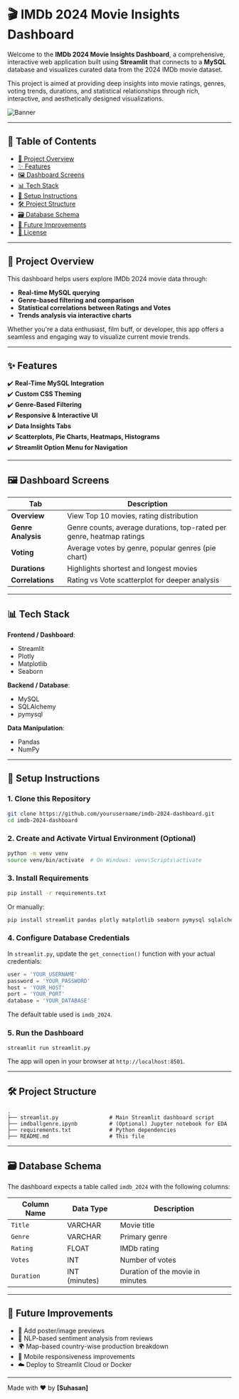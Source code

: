 
# 🎬 IMDb 2024 Movie Insights Dashboard

Welcome to the **IMDb 2024 Movie Insights Dashboard**, a comprehensive, interactive web application built using **Streamlit** that connects to a **MySQL** database and visualizes curated data from the 2024 IMDb movie dataset.

This project is aimed at providing deep insights into movie ratings, genres, voting trends, durations, and statistical relationships through rich, interactive, and aesthetically designed visualizations.

![Banner](https://img.icons8.com/ios/452/movie-projector.png)

---

## 📌 Table of Contents

- [🎯 Project Overview](#-project-overview)
- [✨ Features](#-features)
- [🖼️ Dashboard Screens](#️-dashboard-screens)
- [📊 Tech Stack](#-tech-stack)
- [🔧 Setup Instructions](#-setup-instructions)
- [🛠️ Project Structure](#️-project-structure)
- [🗃️ Database Schema](#️-database-schema)
- [🚀 Future Improvements](#-future-improvements)
- [📄 License](#-license)

---

## 🎯 Project Overview

This dashboard helps users explore IMDb 2024 movie data through:

- **Real-time MySQL querying**
- **Genre-based filtering and comparison**
- **Statistical correlations between Ratings and Votes**
- **Trends analysis via interactive charts**

Whether you're a data enthusiast, film buff, or developer, this app offers a seamless and engaging way to visualize current movie trends.

---

## ✨ Features

✔️ **Real-Time MySQL Integration**  
✔️ **Custom CSS Theming**  
✔️ **Genre-Based Filtering**  
✔️ **Responsive & Interactive UI**  
✔️ **Data Insights Tabs**  
✔️ **Scatterplots, Pie Charts, Heatmaps, Histograms**  
✔️ **Streamlit Option Menu for Navigation**

---

## 🖼️ Dashboard Screens

| Tab              | Description                                                                 |
|------------------|-----------------------------------------------------------------------------|
| **Overview**     | View Top 10 movies, rating distribution                                     |
| **Genre Analysis**| Genre counts, average durations, top-rated per genre, heatmap ratings     |
| **Voting**       | Average votes by genre, popular genres (pie chart)                         |
| **Durations**    | Highlights shortest and longest movies                                     |
| **Correlations** | Rating vs Vote scatterplot for deeper analysis                             |

---

## 📊 Tech Stack

**Frontend / Dashboard**:  
- Streamlit  
- Plotly  
- Matplotlib  
- Seaborn  

**Backend / Database**:  
- MySQL  
- SQLAlchemy  
- pymysql  

**Data Manipulation**:  
- Pandas  
- NumPy  

---

## 🔧 Setup Instructions

### 1. Clone this Repository

```bash
git clone https://github.com/yourusername/imdb-2024-dashboard.git
cd imdb-2024-dashboard
```

### 2. Create and Activate Virtual Environment (Optional)

```bash
python -m venv venv
source venv/bin/activate  # On Windows: venv\Scripts\activate
```

### 3. Install Requirements

```bash
pip install -r requirements.txt
```

Or manually:

```bash
pip install streamlit pandas plotly matplotlib seaborn pymysql sqlalchemy streamlit-option-menu
```

### 4. Configure Database Credentials

In `streamlit.py`, update the `get_connection()` function with your actual credentials:

```python
user = 'YOUR_USERNAME'
password = 'YOUR_PASSWORD'
host = 'YOUR_HOST'
port = 'YOUR_PORT'
database = 'YOUR_DATABASE'
```

The default table used is `imdb_2024`.

### 5. Run the Dashboard

```bash
streamlit run streamlit.py
```

The app will open in your browser at `http://localhost:8501`.

---

## 🛠️ Project Structure

```
.
├── streamlit.py                # Main Streamlit dashboard script
├── imdballgenre.ipynb          # (Optional) Jupyter notebook for EDA
├── requirements.txt            # Python dependencies
├── README.md                   # This file
```

---

## 🗃️ Database Schema

The dashboard expects a table called `imdb_2024` with the following columns:

| Column Name   | Data Type    | Description                          |
|---------------|--------------|--------------------------------------|
| `Title`       | VARCHAR       | Movie title                          |
| `Genre`       | VARCHAR       | Primary genre                        |
| `Rating`      | FLOAT         | IMDb rating                          |
| `Votes`       | INT           | Number of votes                      |
| `Duration`    | INT (minutes) | Duration of the movie in minutes     |

---

## 🚀 Future Improvements

- 🎥 Add poster/image previews
- 🧠 NLP-based sentiment analysis from reviews
- 🌍 Map-based country-wise production breakdown
- 📱 Mobile responsiveness improvements
- ☁️ Deploy to Streamlit Cloud or Docker

---


Made with ❤️ by **[Suhasan]**

